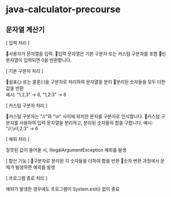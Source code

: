 # java-calculator-precourse

## 문자열 계산기

[ 입력 처리 ]

📍사용자가 문자열을 입력.
📍입력 문자열은 기본 구분자 또는 커스텀 구분자를 포함
📍빈 문자열이 입력되면 0을 반환합니다.

[ 기본 구분자 처리 ]

📍쉼표(,) 또는 콜론(:)을 구분자로 처리하여 문자열을 분리
📍분리된 숫자들을 모두 더한 값을 반환
  <br/>예시: "1,2,3" → 6, "1,2:3" → 6
  
[ 커스텀 구분자 처리 ]

📍커스텀 구분자는 "//"와 "\n" 사이에 위치한 문자를 구분자로 인식합니다.
📍커스텀 구분자를 사용하여 입력 문자열을 분리하고, 분리된 숫자들의 합을 구합니다.
예시: "//;\n1;2;3" → 6

[ 예외 처리 ]

잘못된 값이 들어올 시, IllegalArgumentException 예외를 발생

[ 합산 기능 ]
📍구분자로 분리된 각 숫자들을 더하여 합을 반환
📍숫자 변환 과정에서 문제가 발생하면 예외를 발생

[ 프로그램 종료 처리 ]

예외가 발생한 경우에도 프로그램이 System.exit() 없이 종료

